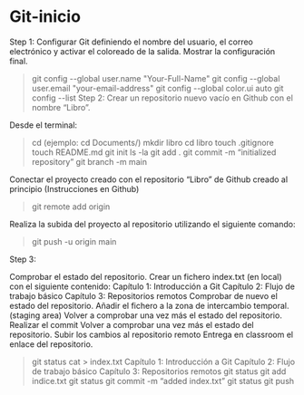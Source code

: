 # Git-inicio
Step 1:
Configurar Git definiendo el nombre del usuario, el correo electrónico y activar el coloreado de la salida. Mostrar la configuración final.

> git config --global user.name "Your-Full-Name"
> git config --global user.email "your-email-address"
> git config --global color.ui auto
> git config --list
Step 2:
Crear un repositorio nuevo vacío en Github con el nombre “Libro”.

Desde el terminal:
> cd <nombre de la carpeta a la que se quiera acceder> (ejemplo: cd Documents/)
> mkdir libro
> cd libro
> touch .gitignore
> touch README.md
> git init
> ls -la
> git add .
> git commit -m “initialized repository”
> git branch -m main

Conectar el proyecto creado con el repositorio “Libro” de Github creado al principio (Instrucciones en Github)

> git remote add origin <la url de tu repositorio>

Realiza la subida del proyecto al repositorio utilizando el siguiente comando:

> git push -u origin main

Step 3:

Comprobar el estado del repositorio. 
Crear un fichero index.txt (en local) con el siguiente contenido:
Capítulo 1: Introducción a Git
Capítulo 2: Flujo de trabajo básico
Capítulo 3: Repositorios remotos
Comprobar de nuevo el estado del repositorio.
Añadir el fichero a la zona de intercambio temporal. (staging area)
Volver a comprobar una vez más el estado del repositorio.
Realizar el commit
Volver a comprobar una vez más el estado del repositorio.
Subir los cambios al repositorio remoto
Entrega en classroom el enlace del repositorio.

> git status
> cat > index.txt
Capítulo 1: Introducción a Git
Capítulo 2: Flujo de trabajo básico
Capítulo 3: Repositorios remotos
> git status
> git add indice.txt
> git status
> git commit -m “added index.txt”
> git status
> git push
